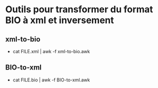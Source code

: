 # Outils pour transformer du format BIO à xml et inversement
## xml-to-bio
- cat FILE.xml | awk -f xml-to-bio.awk

## BIO-to-xml
- cat FILE.bio | awk -f BIO-to-xml.awk

